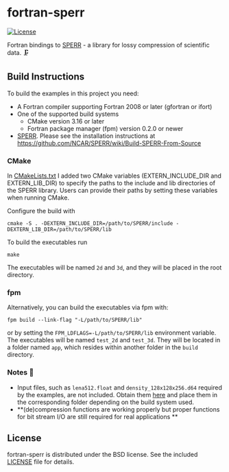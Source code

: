 # fortran-sperr

[![License](https://img.shields.io/badge/License-BSD%203--Clause-blue.svg)](https://opensource.org/licenses/BSD-3-Clause)

Fortran bindings to [SPERR](https://github.com/NCAR/SPERR) - a library for lossy compression of scientific data. :clamp:


## Build Instructions

To build the examples in this project you need:

* A Fortran compiler supporting Fortran 2008 or later (gfortran or ifort)
* One of the supported build systems
    * CMake version 3.16 or later
    * Fortran package manager (fpm) version 0.2.0 or newer
* [SPERR](https://github.com/NCAR/SPERR). Please see the installation instructions at https://github.com/NCAR/SPERR/wiki/Build-SPERR-From-Source

### CMake

In [CMakeLists.txt](https://github.com/ofmla/fortran-sperr/blob/main/CMakeLists.txt) I added two CMake variables (EXTERN_INCLUDE_DIR and EXTERN_LIB_DIR) to specify the paths to the include and lib directories of the SPERR library. Users can provide their paths by setting these variables when running CMake.

Configure the build with
```
cmake -S . -DEXTERN_INCLUDE_DIR=/path/to/SPERR/include -DEXTERN_LIB_DIR=/path/to/SPERR/lib
```
To build the executables run
```
make
```
The executables will be named `2d` and `3d`, and they will be placed in the root directory.

### fpm

Alternatively, you can build the executables via fpm with:
```
fpm build --link-flag "-L/path/to/SPERR/lib"
```
or by setting the `FPM_LDFLAGS=-L/path/to/SPERR/lib` environment variable. The executables will be named `test_2d` and `test_3d`. They will be located in a folder named `app`, which resides within another folder in the `build` directory.

### Notes :page_facing_up:

* Input files, such as `lena512.float` and `density_128x128x256.d64` required by the examples, are not included. Obtain them [here](https://github.com/NCAR/SPERR/tree/main/test_data) and place them in the corresponding folder depending on the build system used.
*  **(de)compression functions are working properly but proper functions for bit stream I/O are still required for real applications **

## License

fortran-sperr is distributed under the BSD license. See the included [LICENSE](https://github.com/ofmla/fortran-sperr/blob/main/LICENSE) file for details.
